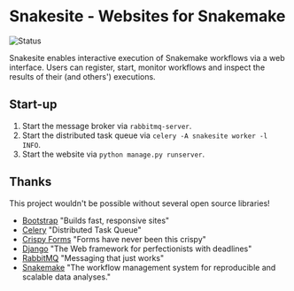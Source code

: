 # Snakesite - Websites for Snakemake

![Status](https://img.shields.io/badge/-under%20development-yellow?style=flat-square)

Snakesite enables interactive execution of Snakemake workflows via a web interface. Users can register, start, monitor workflows and inspect the results of their (and others') executions.

## Start-up

1. Start the message broker via `rabbitmq-server`.
2. Start the distributed task queue via `celery -A snakesite worker -l INFO`.
3. Start the website via `python manage.py runserver`.


## Thanks

This project wouldn't be possible without several open source libraries!

- [Bootstrap](https://getbootstrap.com/) "Builds fast, responsive sites"
- [Celery](https://docs.celeryproject.org/) "Distributed Task Queue"
- [Crispy Forms](https://django-crispy-forms.readthedocs.io/) "Forms have never been this crispy"
- [Django](https://www.djangoproject.com/) "The Web framework for perfectionists with deadlines"
- [RabbitMQ](https://www.rabbitmq.com/) "Messaging that just works"
- [Snakemake](https://snakemake.readthedocs.io/en/stable/) "The workflow management system for reproducible and scalable data analyses."
